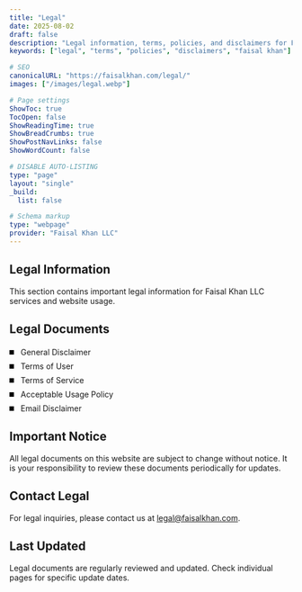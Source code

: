```yaml
---
title: "Legal"
date: 2025-08-02
draft: false
description: "Legal information, terms, policies, and disclaimers for Faisal Khan LLC"
keywords: ["legal", "terms", "policies", "disclaimers", "faisal khan"]

# SEO
canonicalURL: "https://faisalkhan.com/legal/"
images: ["/images/legal.webp"]

# Page settings
ShowToc: true
TocOpen: false
ShowReadingTime: true
ShowBreadCrumbs: true
ShowPostNavLinks: false
ShowWordCount: false

# DISABLE AUTO-LISTING
type: "page"
layout: "single"
_build:
  list: false

# Schema markup
type: "webpage"
provider: "Faisal Khan LLC"
---
```


<style>
/* Theme-responsive bullet colors */
.theme-bullet {
  background-color: #000000 !important; /* Black in light mode */
}

.dark .theme-bullet {
  background-color: #ffffff !important; /* White in dark mode */
}
</style>

## Legal Information

This section contains important legal information for Faisal Khan LLC services and website usage.

## Legal Documents

<ul style="padding-left: 0; margin: 20px 0;">
<li style="list-style: none; position: relative; padding-left: 20px; margin-bottom: 8px;"><span class="theme-bullet" style="position: absolute; left: 0; top: 50%; transform: translateY(-50%); width: 8px; height: 8px; background-color: #000000; display: inline-block;"></span><a href="/legal/general-disclaimer/" style="text-decoration: none; color: inherit;">General Disclaimer</a></li>
<li style="list-style: none; position: relative; padding-left: 20px; margin-bottom: 8px;"><span class="theme-bullet" style="position: absolute; left: 0; top: 50%; transform: translateY(-50%); width: 8px; height: 8px; background-color: #000000; display: inline-block;"></span><a href="/legal/terms-of-user/" style="text-decoration: none; color: inherit;">Terms of User</a></li>
<li style="list-style: none; position: relative; padding-left: 20px; margin-bottom: 8px;"><span class="theme-bullet" style="position: absolute; left: 0; top: 50%; transform: translateY(-50%); width: 8px; height: 8px; background-color: #000000; display: inline-block;"></span><a href="/legal/terms-of-service/" style="text-decoration: none; color: inherit;">Terms of Service</a></li>
<li style="list-style: none; position: relative; padding-left: 20px; margin-bottom: 8px;"><span class="theme-bullet" style="position: absolute; left: 0; top: 50%; transform: translateY(-50%); width: 8px; height: 8px; background-color: #000000; display: inline-block;"></span><a href="/legal/acceptable-usage-policy/" style="text-decoration: none; color: inherit;">Acceptable Usage Policy</a></li>
<li style="list-style: none; position: relative; padding-left: 20px; margin-bottom: 8px;"><span class="theme-bullet" style="position: absolute; left: 0; top: 50%; transform: translateY(-50%); width: 8px; height: 8px; background-color: #000000; display: inline-block;"></span><a href="/legal/email-disclaimer/" style="text-decoration: none; color: inherit;">Email Disclaimer</a></li>

</ul>

## Important Notice

All legal documents on this website are subject to change without notice. It is your responsibility to review these documents periodically for updates.

## Contact Legal

For legal inquiries, please contact us at [legal@faisalkhan.com](mailto:legal@faisalkhan.com).

## Last Updated

Legal documents are regularly reviewed and updated. Check individual pages for specific update dates.

